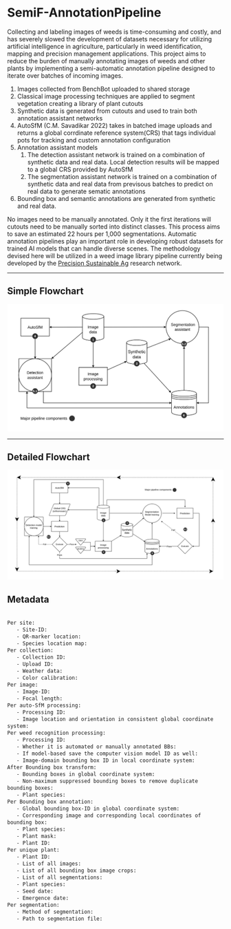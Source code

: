 # SemiF-AnnotationPipeline

Collecting and labeling images of weeds is time-consuming and costly, and has severely slowed the development of datasets necessary for utilizing artificial intelligence in agriculture, particularly in weed identification, mapping and precision management applications. This project aims to reduce the burden of manually annotating images of weeds and other plants by implementing a semi-automatic annotation pipeline designed to iterate over batches of incoming images.

1. Images collected from BenchBot uploaded to shared storage
2. Classical image processing techniques are applied to segment vegetation creating a library of plant cutouts
3. Synthetic data is generated from cutouts and used to train both annotation assistant networks
4. AutoSfM (C.M. Savadikar 2022) takes in batched image uploads and returns a global corrdinate reference system(CRS) that tags individual pots for tracking and custom annotation configuration
5. Annotation assistant models
   1.  The detection assistant network is trained on a combination of synthetic data and real data. Local detection results will be mapped to a global CRS provided by AutoSfM
   2.  The segmentation assistant network is trained on a combination of synthetic data and real data from previsous batches to predict on real data to generate sematic annotations
6. Bounding box and semantic annotations are generated from synthetic and real data.

No images need to be manually annotated. Only it the first iterations will cutouts need to be manually sorted into distinct classes. This process aims to save an estimated 22 hours per 1,000 segmentations. Automatic annotation pipelines play an important role in developing robust datasets for trained AI models that can handle diverse scenes. The methodology devised here will be utilized in a weed image library pipeline currently being developed by the [Precision Sustainable Ag](https://precisionsustainableag.org/) research network.

---

## Simple Flowchart
![](Assets/semif_pipeline_v4_simplified_med.png)

---

## Detailed Flowchart
![](Assets/semif_pipeline_v4_small.png)


## Metadata

```

Per site:
   - Site-ID:
   - QR-marker location:
   - Species location map:
Per collection:
   - Collection ID:
   - Upload ID:
   - Weather data:
   - Color calibration:
Per image:
   - Image-ID:
   - Focal length:
Per auto-SfM processing:
   - Processing ID:
   - Image location and orientation in consistent global coordinate system:
Per weed recognition processing:
   - Processing ID:
   - Whether it is automated or manually annotated BBs:
   - If model-based save the computer vision model ID as well:
   - Image-domain bounding box ID in local coordinate system:
After Bounding box transform:
   - Bounding boxes in global coordinate system:
   - Non-maximum suppressed bounding boxes to remove duplicate bounding boxes:
   - Plant species:
Per Bounding box annotation:
   - Global bounding box-ID in global coordinate system:
   - Corresponding image and corresponding local coordinates of bounding box:
   - Plant species:
   - Plant mask:
   - Plant ID:
Per unique plant:
   - Plant ID:
   - List of all images:
   - List of all bounding box image crops:
   - List of all segmentations:
   - Plant species:
   - Seed date:
   - Emergence date:
Per segmentation:
   - Method of segmentation:
   - Path to segmentation file:
```